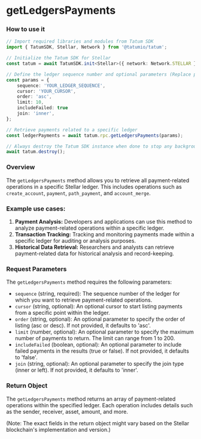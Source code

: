 # getLedgersPayments

### How to use it

```typescript
// Import required libraries and modules from Tatum SDK
import { TatumSDK, Stellar, Network } from '@tatumio/tatum';

// Initialize the Tatum SDK for Stellar
const tatum = await TatumSDK.init<Stellar>({ network: Network.STELLAR });

// Define the ledger sequence number and optional parameters (Replace placeholders with actual values and remove redundant)
const params = {
    sequence: 'YOUR_LEDGER_SEQUENCE',
    cursor: 'YOUR_CURSOR',
    order: 'asc',
    limit: 10,
    includeFailed: true
    join: 'inner',
};

// Retrieve payments related to a specific ledger
const ledgerPayments = await tatum.rpc.getLedgersPayments(params);

// Always destroy the Tatum SDK instance when done to stop any background processes
await tatum.destroy();
```

### Overview

The `getLedgersPayments` method allows you to retrieve all payment-related operations in a specific Stellar ledger. This includes operations such as `create_account`, `payment`, `path_payment`, and `account_merge`.

### Example use cases:

1. **Payment Analysis:** Developers and applications can use this method to analyze payment-related operations within a specific ledger.
2. **Transaction Tracking:** Tracking and monitoring payments made within a specific ledger for auditing or analysis purposes.
3. **Historical Data Retrieval:** Researchers and analysts can retrieve payment-related data for historical analysis and record-keeping.

### Request Parameters

The `getLedgersPayments` method requires the following parameters:

* `sequence` (string, required): The sequence number of the ledger for which you want to retrieve payment-related operations.
* `cursor` (string, optional): An optional cursor to start listing payments from a specific point within the ledger.
* `order` (string, optional): An optional parameter to specify the order of listing (asc or desc). If not provided, it defaults to 'asc'.
* `limit` (number, optional): An optional parameter to specify the maximum number of payments to return. The limit can range from 1 to 200.
* `includeFailed` (boolean, optional): An optional parameter to include failed payments in the results (true or false). If not provided, it defaults to 'false'.
* `join` (string, optional): An optional parameter to specify the join type (inner or left). If not provided, it defaults to 'inner'.

### Return Object

The `getLedgersPayments` method returns an array of payment-related operations within the specified ledger. Each operation includes details such as the sender, receiver, asset, amount, and more.

(Note: The exact fields in the return object might vary based on the Stellar blockchain's implementation and version.)
